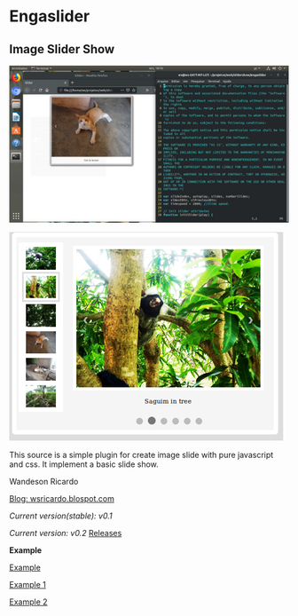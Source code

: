 # Engaslider
## Image Slider Show

![Screenshot of slider](screenshots/screenshot1.jpg)

![Screenshot of slider v0.2](screenshots/engaslider2.jpg)

This source is a simple plugin for create image slide with pure javascript and css.
It implement a basic slide show.


Wandeson Ricardo

[Blog: wsricardo.blospot.com](https://wsricardo.blogspot.com/search/label/techcodes)

*Current version(stable):*  _v0.1_

*Current version:* _v0.2_ [Releases](https://github.com/wsricardo/engaslider/releases)

**Example**

[Example](https://wsricardo.github.io/engaslider/examples)

[Example 1](https://wsricardo.github.io/engaslider/examples/example1)

[Example 2](https://wsricardo.github.io/engaslider/examples/example2)
